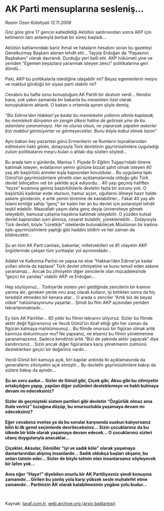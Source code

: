 # AK Parti mensuplarına sesleniş...

*Rasim Ozan Kütahyalı 12.11.2008*

<div class="taraf_structure_2col_1zq">
<div class="margen_n">



 <p>Göz göre göre 17 gencin katledildiği Aktütün saldırısından sonra AKP için kelimenin tam anlamıyla berbat bir süreç başladı... <br/><br/>Aktütün katliamındaki bariz ihmal ve hataların hesabını soran bu gazeteyi Genelkurmay Başkanı alenen tehdit etti... Tayyip Erdoğan da “Paşasının Başbakanı” olarak davrandı. Durduğu yeri belli etti. AKP hükümeti yine ve yeniden “Egemen beyazlara yaranmak isteyen zenci” politikalarına geri döndü... <br/><br/>Peki, AKP bu politikalarla istediğine ulaşabilir mi? Beyaz egemenlerin meşru ve makbul gördüğü bir siyasi parti olabilir mi? <br/><br/>Cevabını bu hafta sonu konuştuğum AK Partili bir dostum verdi... Kendisi bana, çok yakın zamanda bir bakanla bu meseleleri özel olarak konuştuklarını aktardı. O bakan o ortamda aynen şöyle demiş; <i><br/><br/>“Biz Edirne’den Hakkari’ye kadar bu memleketin yollarını altınla kaplasak, bu memleketi dünyanın en zengin ülkesi haline de getirsek yine de bu adamlara yaranamayız. Her ne olursa olsun, ne yaparsak yapalım askerler bizi makbul görmüyorlar ve görmeyecekler. Bunu böyle kabul etmek lazım”</i> <br/><br/>Aynı bakan bey pazartesi günü Ermenilerin ve Rumların topraklarından edilmesini haklı gören, dolayısıyla Türk devletinin gayrimüslimlere uyguladığı zulüm politikalarını meşru bulan o ahlak-dışı sözleri söyledi... <br/><br/>Bu arada tam o günlerde, Manisa 1. Piyade Er Eğitim Tugayı’ndaki törene katılmak isteyen, evlatlarının yemin gününe bizzat şahit olmak isteyen 40 yaş altı başörtülü anneler kışla kapısından kovuldular... Bu uygulama tıpkı Gönül’ün gayrimüslimlere yönelik olan açıklamalarında olduğu gibi Türk devlet bilinçaltını net bir şekilde açık ediyordu... 40 yaşı geçmiş hafiften “teyze” kıvamına gelmiş başörtülülerle devletin fazla bir sorunu yok. O başörtülü kadınlar evde otursun, hamur açsın, oğullarını ölmeye hazır halde askere göndersin, e artık yemin törenine de katılabilirler... Fakat 40 yaş altı İslami kimliğe sahip “genç” bir kadın her an bu devlet için potansiyel tehdit teşkil edebilir. Maazallah yaşım daha genç deyip üniversiteye gitmek isteyebilir, kamusal çalışma hayatına katılmak isteyebilir. O yüzden kutsal devlet kapısından içeri alınırsa, cesaret bulabilir, yüreklenebilir... Dolayısıyla Türk devleti, böyle “cüretkâr” isteklerde bulunabilecek Müslüman bir kadına tıpkı gayrimüslimlere yaptığı gibi haddini bildirir ve her zaman da bildirecektir... <br/><br/>Şu an tüm AK Parti camiası, bakanlar, milletvekilleri ve 81 vilayetin AKP örgütlerinde çalışan tüm yurttaşlar yol ayrımındadır... <br/><br/>Adalet ve Kalkınma Partisi ne yapsa ne etse “Hakkari’den Edirne’ye kadar yolları altınla da kaplasa” Türk devlet zihniyetine ve bunu temsil eden askere yaranamaz... Ancak bu zihniyetin diğer zencilerle olan mücadelesinde “geçici bir yandaş” olabilir AKP ve Erdoğan... <br/><br/>Hep söylüyoruz... Türkiye’de sistem yeri geldiğinde zencilerin bir kısmını yanına alır, gereken yerde onu araç olarak kullanır, işi bittikten sonra da hiç tereddüt etmeden bir kenara atar... O arada o zenciler “Artık biz de beyaz olduk” halüsinasyonunu yaşarlar... Şimdi bu film AKP açısından yeniden tekrarlanmaktadır... <br/><br/>Ey tüm AK Partililer... 85 yıldır bu filmin tekrarını izliyoruz. Sizler bu filmde aktör değil figüransınız ve Vecdi Gönül’ün itiraf ettiği gibi her zaman da figüran kalmaya mahkûmsunuz... Bu filmde onursuz bir figüran olmak artık kanınıza dokunmuyor mu? Ne yapsanız, ne etseniz bu filmin yönetmenine yaranamazsınız. Sadece kendinizi artık “Bizi de yakında aktör yapacak” diye kandırırsınız... Sizin ancak diğer figüranlara karşı yönetmenin zulmünü desteklerken geçici bir değeriniz vardır... <br/><br/>Vecdi Gönül biri kamuya açık, biri kapılar ardında iki açıklamasında da generallerin zihniyetini açık etmiştir... Bu devletin gayrimüslimlere bakışı da sizlere bakışı da aynıdır...<b> <br/><br/>Şu an soru şudur... Sizler de Gönül gibi, Çiçek gibi, Aksu gibi bu zihniyetin ortakçılığını yapıp, yapılan diğer zulümleri desteklemeye ve haklı bulmaya devam mı edeceksiniz? <br/><br/>Sizler de geçmişteki sistem partileri gibi devletin “Özgürlük olmaz ama ihale veririz” tuzağına düşüp, bu onursuzlukla yaşamaya devam mı edeceksiniz? <br/><br/>Eğer cevabınız evetse ya da bu sorular karşısında suskun kalıyorsanız bilin ki ilk genel seçimlerde devrileceksiniz... Sizin çocuklarınız da bu ülkede bir köle olarak yaşamaya devam edecek... O çocuklarınız sizleri utanç duygularıyla anacaklar... <br/><br/>Çiçekler, Aksular, Gönüller “iyi ve sadık köle” olarak yaşamaya damarlarından alışmış insanlardır... Sadık oldukça başları okşanır, bu onları tatmin eder... Sizler de böyle tatmin olan insanlarsanız söyleyecek bir lafım yok... <br/><br/>Ama eğer “Hayır!” diyebilen onurlu bir AK Partiliyseniz şimdi konuşma zamanıdır... Girilen bu yanlış yola karşı yüksek sesle muhalefet etme zamanıdır... Partinizin AK olarak kalabilmesinin yegâne yolu budur...</b></p>

<br/>


<div id="taraf_not">
</div>

</div>


</div>

Kaynak: [taraf.com.tr](http://taraf.com.tr:80/makale/2638.htm), [web.archive.org (arşiv bağlantısı)](http://web.archive.org/web/20090214050104/http://taraf.com.tr:80/makale/2638.htm)

